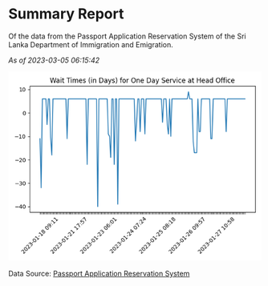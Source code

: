 # Summary Report

Of the data from the Passport Application Reservation System of the Sri Lanka Department of Immigration and Emigration.

*As of 2023-03-05 06:15:42*

![Wait Time Chart](summary.wait_time_chart.png)

Data Source: [Passport Application Reservation System](https://eservices.immigration.gov.lk:8443/appointment/pages/reservationApplication.xhtml)